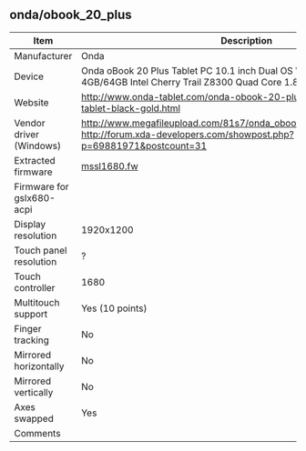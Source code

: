 onda/obook_20_plus
------------------

| Item | Description |
|------|-------------|
| Manufacturer            | Onda                 |
| Device                  | Onda oBook 20 Plus Tablet PC 10.1 inch Dual OS Windows 10 + Android 5.1 4GB/64GB Intel Cherry Trail Z8300 Quad Core 1.84GHz IPS 1920*1200 |
| Website                 | http://www.onda-tablet.com/onda-obook-20-plus-10-1-inch-screen-tablet-black-gold.html |
| Vendor driver (Windows) | http://www.megafileupload.com/81s7/onda_obook_20_plus_touch_driver.rar http://forum.xda-developers.com/showpost.php?p=69881971&postcount=31 |
| Extracted firmware      | [mssl1680.fw](mssl1680.fw) |
| Firmware for gslx680-acpi ||
| Display resolution      | 1920x1200 |
| Touch panel resolution  | ? |
| Touch controller        | 1680 |
| Multitouch support      | Yes (10 points) |
| Finger tracking         | No |
| Mirrored horizontally   | No |
| Mirrored vertically     | No |
| Axes swapped            | Yes |
| Comments                | |
